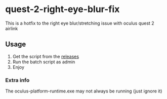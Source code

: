# quest-2-right-eye-blur-fix
This is a hotfix to the right eye blur/stretching issue with oculus quest 2 airlink

## Usage
1. Get the script from the [releases](https://github.com/Duchy12/quest-2-right-eye-blur-fix/releases/tag/release)
2. Run the batch script as admin
3. Enjoy

### Extra info
The oculus-platform-runtime.exe may not always be running (just ignore it)
